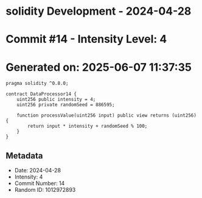 ﻿# solidity Development - 2024-04-28
# Commit #14 - Intensity Level: 4
# Generated on: 2025-06-07 11:37:35
```solidity
pragma solidity ^0.8.0;

contract DataProcessor14 {
    uint256 public intensity = 4;
    uint256 private randomSeed = 886595;

    function processValue(uint256 input) public view returns (uint256) {
        return input * intensity + randomSeed % 100;
    }
}
```
## Metadata
- Date: 2024-04-28
- Intensity: 4
- Commit Number: 14
- Random ID: 1012972893
